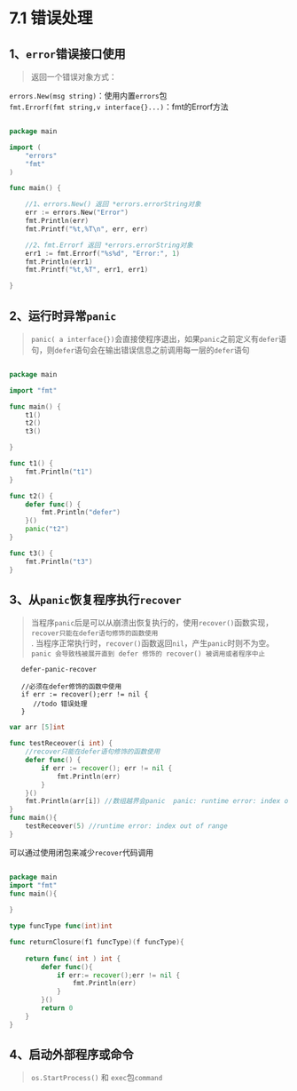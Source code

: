# 7.1 错误处理

## 1、`error`错误接口使用
>返回一个错误对象方式：<br>



`errors.New(msg string)`：使用内置`errors`包<br>
`fmt.Errorf(fmt string,v interface{}...)`：fmt的Errorf方法



```go

package main

import (
	"errors"
	"fmt"
)

func main() {

	//1、errors.New() 返回 *errors.errorString对象
	err := errors.New("Error")
	fmt.Println(err)
	fmt.Printf("%t,%T\n", err, err)

	//2、fmt.Errorf 返回 *errors.errorString对象
	err1 := fmt.Errorf("%s%d", "Error:", 1)
	fmt.Println(err1)
	fmt.Printf("%t,%T", err1, err1)

}
```

## 2、运行时异常`panic`
> `panic( a interface{})`会直接使程序退出，如果`panic`之前定义有`defer`语句，则`defer`语句会在输出错误信息之前调用每一层的`defer`语句
```go

package main

import "fmt"

func main() {
	t1()
	t2()
	t3()

}

func t1() {
	fmt.Println("t1")
}

func t2() {
	defer func() {
		fmt.Println("defer")
	}()
	panic("t2")
}

func t3() {
	fmt.Println("t3")
}

```

## 3、从`panic`恢复程序执行`recover`
> 当程序`panic`后是可以从崩溃出恢复执行的，使用`recover()`函数实现，`recover只能在defer语句修饰的函数使用`<br>.
当程序正常执行时，`recover()`函数返回`nil`，产生`panic`时则不为空。`panic 会导致栈被展开直到 defer 修饰的 recover() 被调用或者程序中止`


       defer-panic-recover
       
       //必须在defer修饰的函数中使用
       if err := recover();err != nil {
          //todo 错误处理
       }

```go
var arr [5]int

func testReceover(i int) {
	//recover只能在defer语句修饰的函数使用
	defer func() {
		if err := recover(); err != nil {
			fmt.Println(err)
		}
	}()
	fmt.Println(arr[i]) //数组越界会panic  panic: runtime error: index out of range
}
func main(){
	testReceover(5) //runtime error: index out of range
}
```
可以通过使用闭包来减少`recover`代码调用
```go

package main
import "fmt"
func main(){
	
}

type funcType func(int)int 

func returnClosure(f1 funcType)(f funcType){
	
	return func( int ) int {
		defer func(){
			if err:= recover();err != nil {
				fmt.Println(err)
			}
		}()
		return 0
	}
}
```
 
 ## 4、启动外部程序或命令
 > `os.StartProcess()` 和 `exec`包`command`

 